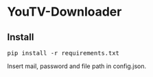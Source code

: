 # YouTV-Downloader

## Install
<pre>
pip install -r requirements.txt
</pre>

Insert mail, password and file path in config.json.